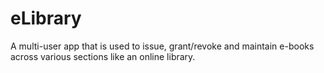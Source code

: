 # eLibrary
A multi-user app that is used to issue, grant/revoke and maintain e-books across various sections like an online library.
